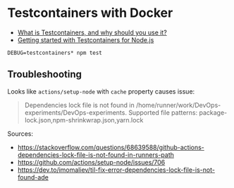 Testcontainers with Docker
===

- [What is Testcontainers, and why should you use it?](https://testcontainers.com/guides/introducing-testcontainers/)
- [Getting started with Testcontainers for Node.js](https://testcontainers.com/guides/getting-started-with-testcontainers-for-nodejs/)

`DEBUG=testcontainers* npm test`


## Troubleshooting

Looks like `actions/setup-node` with `cache` property causes issue:

> Dependencies lock file is not found in /home/runner/work/DevOps-experiments/DevOps-experiments. Supported file patterns: package-lock.json,npm-shrinkwrap.json,yarn.lock

Sources:
- https://stackoverflow.com/questions/68639588/github-actions-dependencies-lock-file-is-not-found-in-runners-path
- https://github.com/actions/setup-node/issues/706
- https://dev.to/imomaliev/til-fix-error-dependencies-lock-file-is-not-found-ade
